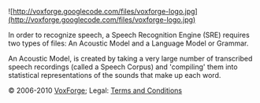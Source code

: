 ![http://voxforge.googlecode.com/files/voxforge-logo.jpg](http://voxforge.googlecode.com/files/voxforge-logo.jpg)

In order to recognize speech, a Speech Recognition Engine (SRE) requires two types of files: An Acoustic Model and a Language Model or Grammar.

An Acoustic Model, is created by taking a very large number of transcribed speech recordings (called a Speech Corpus) and 'compiling' them into statistical representations of the sounds that make up each word.

© 2006-2010 [VoxForge](http://www.voxforge.org/); Legal: [Terms and Conditions](http://www.voxforge.org/home/about/legal)